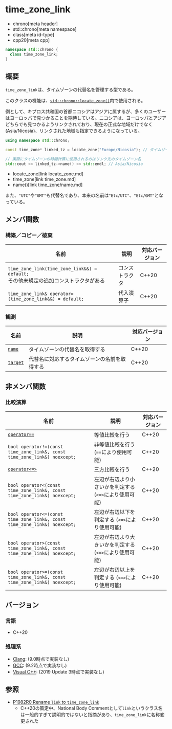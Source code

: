 # time_zone_link
* chrono[meta header]
* std::chrono[meta namespace]
* class[meta id-type]
* cpp20[meta cpp]

```cpp
namespace std::chrono {
  class time_zone_link;
}
```

## 概要
`time_zone_link`は、タイムゾーンの代替名を管理する型である。

このクラスの機能は、[`std::chrono::locate_zone()`](/reference/chrono/locate_zone.md)内で使用される。

例として、キプロス共和国の首都ニコシアはアジアに属するが、多くのユーザーはヨーロッパで見つかることを期待している。ニコシアは、ヨーロッパとアジアどちらでも見つかるようリンクされており、現在の正式な地域だけでなく (Asia/Nicosia)、リンクされた地域も指定できるようになっている。

```cpp
using namespace std::chrono;

const time_zone* linked_tz = locate_zone("Europe/Nicosia"); // タイムゾーンの代替名

// 実際にタイムゾーンの時間計算に使用されるのはリンク先のタイムゾーン名
std::cout << linked_tz->name() << std::endl; // Asia/Nicosia
```
* locate_zone[link locate_zone.md]
* time_zone[link time_zone.md]
* name()[link time_zone/name.md]

また、`"UTC"`や`"GMT"`も代替名であり、本来の名前は`"Etc/UTC"`、`"Etc/GMT"`となっている。


## メンバ関数
### 構築／コピー／破棄

| 名前 | 説明 | 対応バージョン |
|------|------|----------------|
| `time_zone_link(time_zone_link&&) = default;`<br/> その他未規定の追加コンストラクタがある | コンストラクタ | C++20 |
| `time_zone_link& operator=(time_zone_link&&) = default;` | 代入演算子 | C++20 |


### 観測

| 名前 | 説明 | 対応バージョン |
|------|------|----------------|
| [`name`](time_zone_link/name.md) | タイムゾーンの代替名を取得する | C++20 |
| [`target`](time_zone_link/target.md) | 代替名に対応するタイムゾーンの名前を取得する | C++20 |


## 非メンバ関数
### 比較演算

| 名前 | 説明 | 対応バージョン |
|------|------|----------------|
| [`operator==`](time_zone_link/op_equal.md)         | 等値比較を行う | C++20 |
| `bool operator!=(const time_zone_link&, const time_zone_link&) noexcept;` | 非等値比較を行う (`==`により使用可能) | C++20 |
| [`operator<=>`](time_zone_link/op_compare_3way.md) | 三方比較を行う | C++20 |
| `bool operator<(const time_zone_link&, const time_zone_link&) noexcept;` | 左辺が右辺より小さいかを判定する (`<=>`により使用可能) | C++20 |
| `bool operator<=(const time_zone_link&, const time_zone_link&) noexcept;` | 左辺が右辺以下を判定する (`<=>`により使用可能) | C++20 |
| `bool operator>(const time_zone_link&, const time_zone_link&) noexcept;` | 左辺が右辺より大きいかを判定する (`<=>`により使用可能) | C++20 |
| `bool operator>=(const time_zone_link&, const time_zone_link&) noexcept;` | 左辺が右辺以上を判定する (`<=>`により使用可能) | C++20 |



## バージョン
### 言語
- C++20

### 処理系
- [Clang](/implementation.md#clang): (9.0時点で実装なし)
- [GCC](/implementation.md#gcc): (9.2時点で実装なし)
- [Visual C++](/implementation.md#visual_cpp): (2019 Update 3時点で実装なし)


## 参照
- [P1982R0 Rename `link` to `time_zone_link`](http://www.open-std.org/jtc1/sc22/wg21/docs/papers/2019/p1982r0.html)
    - C++20の策定中、National Body Commentとして`link`というクラス名は一般的すぎて説明的ではないと指摘があり、`time_zone_link`に名称変更された

